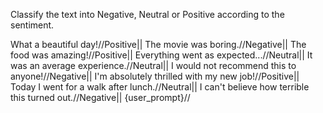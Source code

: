 Classify the text into Negative, Neutral or Positive according to the sentiment.

What a beautiful day!//Positive||
The movie was boring.//Negative||
The food was amazing!//Positive||
Everything went as expected...//Neutral||
It was an average experience.//Neutral||
I would not recommend this to anyone!//Negative||
I'm absolutely thrilled with my new job!//Positive||
Today I went for a walk after lunch.//Neutral||
I can't believe how terrible this turned out.//Negative||
{user_prompt}//